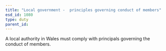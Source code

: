 ```yaml
---
title: "Local government -  principles governing conduct of members"
esd_id: 1080
type: duty
parent_id:  
---
```


A local authority in Wales must comply with principals governing the conduct of members.

